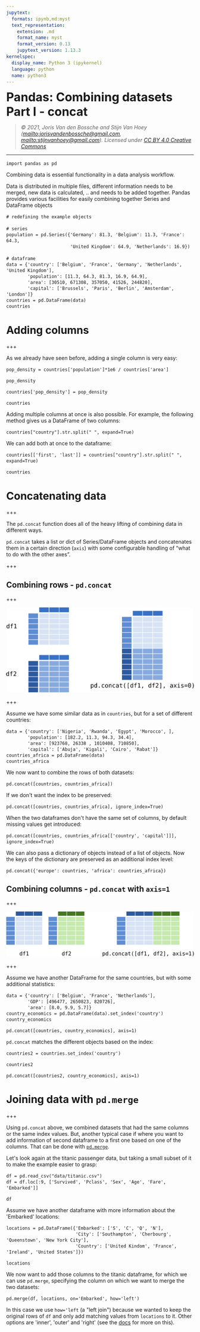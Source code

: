 ```yaml
---
jupytext:
  formats: ipynb,md:myst
  text_representation:
    extension: .md
    format_name: myst
    format_version: 0.13
    jupytext_version: 1.13.3
kernelspec:
  display_name: Python 3 (ipykernel)
  language: python
  name: python3
---
```


<p><font size="6"><b>Pandas: Combining datasets Part I - concat</b></font></p>


> *© 2021, Joris Van den Bossche and Stijn Van Hoey  (<mailto:jorisvandenbossche@gmail.com>, <mailto:stijnvanhoey@gmail.com>). Licensed under [CC BY 4.0 Creative Commons](http://creativecommons.org/licenses/by/4.0/)*

---

```{code-cell} ipython3
import pandas as pd
```

Combining data is essential functionality in a data analysis workflow. 

Data is distributed in multiple files, different information needs to be merged, new data is calculated, .. and needs to be added together. Pandas provides various facilities for easily combining together Series and DataFrame objects

```{code-cell} ipython3
# redefining the example objects

# series
population = pd.Series({'Germany': 81.3, 'Belgium': 11.3, 'France': 64.3, 
                        'United Kingdom': 64.9, 'Netherlands': 16.9})

# dataframe
data = {'country': ['Belgium', 'France', 'Germany', 'Netherlands', 'United Kingdom'],
        'population': [11.3, 64.3, 81.3, 16.9, 64.9],
        'area': [30510, 671308, 357050, 41526, 244820],
        'capital': ['Brussels', 'Paris', 'Berlin', 'Amsterdam', 'London']}
countries = pd.DataFrame(data)
countries
```

# Adding columns

+++

As we already have seen before, adding a single column is very easy:

```{code-cell} ipython3
pop_density = countries['population']*1e6 / countries['area']
```

```{code-cell} ipython3
pop_density
```

```{code-cell} ipython3
countries['pop_density'] = pop_density
```

```{code-cell} ipython3
countries
```

Adding multiple columns at once is also possible. For example, the following method gives us a DataFrame of two columns:

```{code-cell} ipython3
countries["country"].str.split(" ", expand=True)
```

We can add both at once to the dataframe:

```{code-cell} ipython3
countries[['first', 'last']] = countries["country"].str.split(" ", expand=True)
```

```{code-cell} ipython3
countries
```

# Concatenating data

+++

The ``pd.concat`` function does all of the heavy lifting of combining data in different ways.

``pd.concat`` takes a list or dict of Series/DataFrame objects and concatenates them in a certain direction (`axis`) with some configurable handling of “what to do with the other axes”.

+++

## Combining rows - ``pd.concat``

+++

![](../img/pandas/schema-concat0.svg)

+++

Assume we have some similar data as in `countries`, but for a set of different countries:

```{code-cell} ipython3
data = {'country': ['Nigeria', 'Rwanda', 'Egypt', 'Morocco', ],
        'population': [182.2, 11.3, 94.3, 34.4],
        'area': [923768, 26338 , 1010408, 710850],
        'capital': ['Abuja', 'Kigali', 'Cairo', 'Rabat']}
countries_africa = pd.DataFrame(data)
countries_africa 
```

We now want to combine the rows of both datasets:

```{code-cell} ipython3
pd.concat([countries, countries_africa])
```

If we don't want the index to be preserved:

```{code-cell} ipython3
pd.concat([countries, countries_africa], ignore_index=True)
```

When the two dataframes don't have the same set of columns, by default missing values get introduced:

```{code-cell} ipython3
pd.concat([countries, countries_africa[['country', 'capital']]], ignore_index=True)
```

We can also pass a dictionary of objects instead of a list of objects. Now the keys of the dictionary are preserved as an additional index level:

```{code-cell} ipython3
pd.concat({'europe': countries, 'africa': countries_africa})
```

## Combining columns  - ``pd.concat`` with ``axis=1``

+++

![](../img/pandas/schema-concat1.svg)

+++

Assume we have another DataFrame for the same countries, but with some additional statistics:

```{code-cell} ipython3
data = {'country': ['Belgium', 'France', 'Netherlands'],
        'GDP': [496477, 2650823, 820726],
        'area': [8.0, 9.9, 5.7]}
country_economics = pd.DataFrame(data).set_index('country')
country_economics
```

```{code-cell} ipython3
pd.concat([countries, country_economics], axis=1)
```

`pd.concat` matches the different objects based on the index:

```{code-cell} ipython3
countries2 = countries.set_index('country')
```

```{code-cell} ipython3
countries2
```

```{code-cell} ipython3
pd.concat([countries2, country_economics], axis=1)
```

# Joining data with `pd.merge`

+++

Using `pd.concat` above, we combined datasets that had the same columns or the same index values. But, another typical case if where you want to add information of second dataframe to a first one based on one of the columns. That can be done with [`pd.merge`](http://pandas.pydata.org/pandas-docs/stable/generated/pandas.DataFrame.merge.html).

Let's look again at the titanic passenger data, but taking a small subset of it to make the example easier to grasp:

```{code-cell} ipython3
df = pd.read_csv("data/titanic.csv")
df = df.loc[:9, ['Survived', 'Pclass', 'Sex', 'Age', 'Fare', 'Embarked']]
```

```{code-cell} ipython3
df
```

Assume we have another dataframe with more information about the 'Embarked' locations:

```{code-cell} ipython3
locations = pd.DataFrame({'Embarked': ['S', 'C', 'Q', 'N'],
                          'City': ['Southampton', 'Cherbourg', 'Queenstown', 'New York City'],
                          'Country': ['United Kindom', 'France', 'Ireland', 'United States']})
```

```{code-cell} ipython3
locations
```

We now want to add those columns to the titanic dataframe, for which we can use `pd.merge`, specifying the column on which we want to merge the two datasets:

```{code-cell} ipython3
pd.merge(df, locations, on='Embarked', how='left')
```

In this case we use `how='left` (a "left join") because we wanted to keep the original rows of `df` and only add matching values from `locations` to it. Other options are 'inner', 'outer' and 'right' (see the [docs](http://pandas.pydata.org/pandas-docs/stable/merging.html#brief-primer-on-merge-methods-relational-algebra) for more on this).
